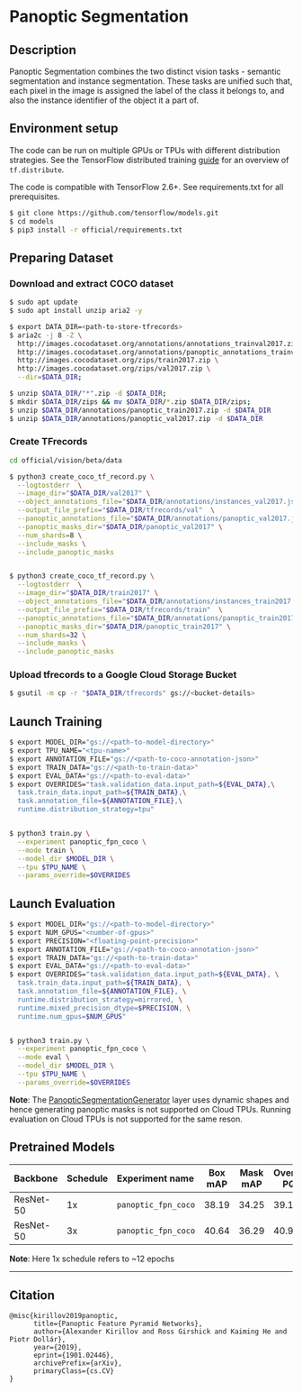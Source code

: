 # Panoptic Segmentation

## Description

Panoptic Segmentation combines the two distinct vision tasks - semantic
segmentation and instance segmentation. These tasks are unified such that, each
pixel in the image is assigned the label of the class it belongs to, and also
the instance identifier of the object it a part of.

## Environment setup
The code can be run on multiple GPUs or TPUs with different distribution
strategies. See the TensorFlow distributed training
[guide](https://www.tensorflow.org/guide/distributed_training) for an overview
of `tf.distribute`.

The code is compatible with TensorFlow 2.6+. See requirements.txt for all
prerequisites.

```bash
$ git clone https://github.com/tensorflow/models.git
$ cd models
$ pip3 install -r official/requirements.txt
```

## Preparing Dataset
### Download and extract COCO dataset
```bash
$ sudo apt update
$ sudo apt install unzip aria2 -y

$ export DATA_DIR=<path-to-store-tfrecords>
$ aria2c -j 8 -Z \
  http://images.cocodataset.org/annotations/annotations_trainval2017.zip \
  http://images.cocodataset.org/annotations/panoptic_annotations_trainval2017.zip \
  http://images.cocodataset.org/zips/train2017.zip \
  http://images.cocodataset.org/zips/val2017.zip \
  --dir=$DATA_DIR;

$ unzip $DATA_DIR/"*".zip -d $DATA_DIR;
$ mkdir $DATA_DIR/zips && mv $DATA_DIR/*.zip $DATA_DIR/zips;
$ unzip $DATA_DIR/annotations/panoptic_train2017.zip -d $DATA_DIR
$ unzip $DATA_DIR/annotations/panoptic_val2017.zip -d $DATA_DIR
```

### Create TFrecords
```bash
cd official/vision/beta/data

$ python3 create_coco_tf_record.py \
  --logtostderr  \
  --image_dir="$DATA_DIR/val2017" \
  --object_annotations_file="$DATA_DIR/annotations/instances_val2017.json"  \
  --output_file_prefix="$DATA_DIR/tfrecords/val"  \
  --panoptic_annotations_file="$DATA_DIR/annotations/panoptic_val2017.json" \
  --panoptic_masks_dir="$DATA_DIR/panoptic_val2017" \
  --num_shards=8 \
  --include_masks \
  --include_panoptic_masks


$ python3 create_coco_tf_record.py \
  --logtostderr  \
  --image_dir="$DATA_DIR/train2017" \
  --object_annotations_file="$DATA_DIR/annotations/instances_train2017.json"  \
  --output_file_prefix="$DATA_DIR/tfrecords/train"  \
  --panoptic_annotations_file="$DATA_DIR/annotations/panoptic_train2017.json" \
  --panoptic_masks_dir="$DATA_DIR/panoptic_train2017" \
  --num_shards=32 \
  --include_masks \
  --include_panoptic_masks
```
### Upload tfrecords to a Google Cloud Storage Bucket
```bash
$ gsutil -m cp -r "$DATA_DIR/tfrecords" gs://<bucket-details>
```

## Launch Training
```bash
$ export MODEL_DIR="gs://<path-to-model-directory>"
$ export TPU_NAME="<tpu-name>"
$ export ANNOTATION_FILE="gs://<path-to-coco-annotation-json>"
$ export TRAIN_DATA="gs://<path-to-train-data>"
$ export EVAL_DATA="gs://<path-to-eval-data>"
$ export OVERRIDES="task.validation_data.input_path=${EVAL_DATA},\
  task.train_data.input_path=${TRAIN_DATA},\
  task.annotation_file=${ANNOTATION_FILE},\
  runtime.distribution_strategy=tpu"


$ python3 train.py \
  --experiment panoptic_fpn_coco \
  --mode train \
  --model_dir $MODEL_DIR \
  --tpu $TPU_NAME \
  --params_override=$OVERRIDES
```

## Launch Evaluation
```bash
$ export MODEL_DIR="gs://<path-to-model-directory>"
$ export NUM_GPUS="<number-of-gpus>"
$ export PRECISION="<floating-point-precision>"
$ export ANNOTATION_FILE="gs://<path-to-coco-annotation-json>"
$ export TRAIN_DATA="gs://<path-to-train-data>"
$ export EVAL_DATA="gs://<path-to-eval-data>"
$ export OVERRIDES="task.validation_data.input_path=${EVAL_DATA}, \
  task.train_data.input_path=${TRAIN_DATA}, \
  task.annotation_file=${ANNOTATION_FILE}, \
  runtime.distribution_strategy=mirrored, \
  runtime.mixed_precision_dtype=$PRECISION, \
  runtime.num_gpus=$NUM_GPUS"


$ python3 train.py \
  --experiment panoptic_fpn_coco \
  --mode eval \
  --model_dir $MODEL_DIR \
  --tpu $TPU_NAME \
  --params_override=$OVERRIDES
```
**Note**: The [PanopticSegmentationGenerator](https://github.com/tensorflow/models/blob/ac7f9e7f2d0508913947242bad3e23ef7cae5a43/official/vision/beta/projects/panoptic_maskrcnn/modeling/layers/panoptic_segmentation_generator.py#L22) layer uses dynamic shapes and hence generating panoptic masks is not supported on Cloud TPUs. Running evaluation on Cloud TPUs is not supported for the same reson. 
## Pretrained Models
Backbone     | Schedule     | Experiment name             | Box mAP |  Mask mAP  | Overall PQ | Things PQ | Stuff PQ
:------------| :----------- | :---------------------------| ------- | ---------- | ---------- | --------- | -------:
ResNet-50    | 1x           | `panoptic_fpn_coco`         | 38.19   |   34.25    |   39.14    |  45.42    |  29.65
ResNet-50    | 3x           | `panoptic_fpn_coco`         | 40.64   |   36.29    |   40.91    |  47.68    |  30.69

**Note**: Here 1x schedule refers to ~12 epochs

___
## Citation

```
@misc{kirillov2019panoptic,
      title={Panoptic Feature Pyramid Networks}, 
      author={Alexander Kirillov and Ross Girshick and Kaiming He and Piotr Dollár},
      year={2019},
      eprint={1901.02446},
      archivePrefix={arXiv},
      primaryClass={cs.CV}
}
```